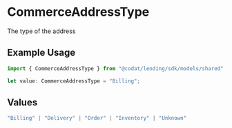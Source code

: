 # CommerceAddressType

The type of the address

## Example Usage

```typescript
import { CommerceAddressType } from "@codat/lending/sdk/models/shared";

let value: CommerceAddressType = "Billing";
```

## Values

```typescript
"Billing" | "Delivery" | "Order" | "Inventory" | "Unknown"
```